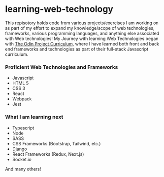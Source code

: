 # learning-web-technology

This repisotory holds code from various projects/exercises I am working on as part of my effort to expand my knowledge/scope of web technologies, frameworks, various programming languages, and anything else associated with Web technologies! My Journey with learning Web Technologies began with [The Odin Project Curriculum](https://www.theodinproject.com/), where I have learned both front and back end frameworks and technologies as part of their full-stack Javascript curriculum.  


### Proficient Web Technologies and Frameworks
- Javascript 
- HTML 5
- CSS 3
- React
- Webpack
- Jest 

### What I am learning next
- Typescript
- Node 
- SASS
- CSS Frameworks (Bootstrap, Tailwind, etc.)
- Django 
- React Frameworks (Redux, Next.js)
- Socket.io

And many others! 


